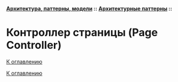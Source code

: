**[Архитектура, паттерны, модели](../../README.md#patterns) ::** 
**[Архитектурные паттерны](../../README.md#patterns-architectural) ::**
# Контроллер страницы (Page Controller)

<!--

-->

[К оглавлению](../../README.md#patterns-architectural)



[К оглавлению](../../README.md#patterns-architectural)
